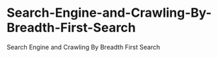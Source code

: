 Search-Engine-and-Crawling-By-Breadth-First-Search
==================================================

Search Engine and Crawling By Breadth First Search
